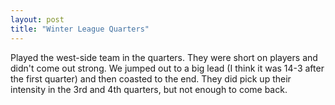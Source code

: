 ```yaml
---
layout: post
title: "Winter League Quarters"
---
```


Played the west-side team in the quarters. They were short on players and didn't come out strong. We jumped out to a big lead (I think it was 14-3 after the first quarter) and then coasted to the end. They did pick up their intensity in the 3rd and 4th quarters, but not enough to come back.
